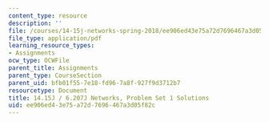 ```yaml
---
content_type: resource
description: ''
file: /courses/14-15j-networks-spring-2018/ee906ed43e75a72d7696467a3d05f82c_MIT14_15JS18_sol1.pdf
file_type: application/pdf
learning_resource_types:
- Assignments
ocw_type: OCWFile
parent_title: Assignments
parent_type: CourseSection
parent_uid: bfb01f55-7e18-fd96-7a8f-927f9d3712b7
resourcetype: Document
title: 14.15J / 6.207J Networks, Problem Set 1 Solutions
uid: ee906ed4-3e75-a72d-7696-467a3d05f82c
---
```

